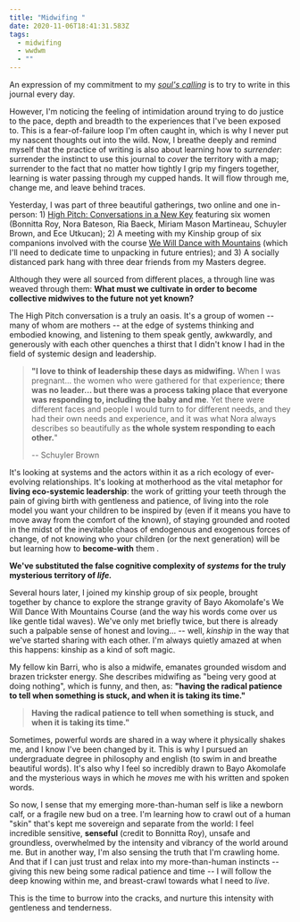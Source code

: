 ```yaml
---
title: "Midwifing "
date: 2020-11-06T18:41:31.583Z
tags:
  - midwifing
  - wwdwm
  - ""
---
```

An expression of my commitment to my *[soul's calling](http://cherylhsu.ca/post/2020-11-06-commitment-to-calling/)* is to try to write in this journal every day. 

However, I'm noticing the feeling of intimidation around trying to do justice to the pace, depth and breadth to the experiences that I've been exposed to. This is a fear-of-failure loop I'm often caught in, which is why I never put my nascent thoughts out into the wild. Now, I breathe deeply and remind myself that the practice of writing is also about learning how to *surrender*: surrender the instinct to use this journal to *cover* the territory with a map; surrender to the fact that no matter how tightly I grip my fingers together, learning is water passing through my cupped hands. It will flow through me, change me, and leave behind traces. 

Yesterday, I was part of three beautiful gatherings, two online and one in-person: 1) [High Pitch: Conversations in a New Key](https://www.youtube.com/watch?v=YBnG_rsqOEw&ab_channel=TheStoa) featuring six women (Bonnitta Roy, Nora Bateson, Ria Baeck, Miriam Mason Martineau, Schuyler Brown, and Ece Utkucan); 2) A meeting with my Kinship group of six companions involved with the course [We Will Dance with Mountains](https://course.bayoakomolafe.net/) (which I'll need to dedicate time to unpacking in future entries); and 3) A socially distanced park hang with three dear friends from my Masters degree. 

Although they were all sourced from different places, a through line was weaved through them: **What must we cultivate in order to become collective midwives to the future not yet known?** 

The High Pitch conversation is a truly an oasis. It's a group of women -- many of whom are mothers --  at the edge of systems thinking and embodied knowing, and listening to them speak gently, awkwardly, and generously with each other quenches a thirst that I didn't know I had in the field of systemic design and leadership. 

> **"I love to think of leadership these days as midwifing.** When I was pregnant... the women who were gathered for that experience; **there was no leader... but there was a process taking place that everyone was responding to, including the baby and me**. Yet there were different faces and people I would turn to for different needs, and they had their own needs and experience, and it was what Nora always describes so beautifully as **the whole system responding to each other.**" 
>
> \-- Schuyler Brown

It's looking at systems and the actors within it as a rich ecology of ever-evolving relationships. It's looking at motherhood as the vital metaphor for **living eco-systemic leadership**: the work of gritting your teeth through the pain of giving birth with gentleness and patience, of living into the role model you want your children to be inspired by (even if it means you have to move away from the comfort of the known), of staying grounded and rooted in the midst of the inevitable chaos of endogenous and exogenous forces of change, of not knowing who your children (or the next generation) will be but learning how to **become-with** them . 

**We've substituted the false cognitive complexity of *systems* for the truly mysterious territory of *life.*** 

Several hours later, I joined my kinship group of six people, brought together by chance to explore the strange gravity of Bayo Akomolafe's We Will Dance With Mountains Course (and the way his words come over us like gentle tidal waves). We've only met briefly twice, but there is already such a palpable sense of honest and loving... -- well, *kinship* in the way that we've started sharing with each other. I'm always quietly amazed at when this happens: kinship as a kind of soft magic. 

My fellow kin Barri, who is also a midwife, emanates grounded wisdom and brazen trickster energy. She describes midwifing as "being very good at doing nothing", which is funny, and then, as: **"having the radical patience to tell when something is stuck, and when it is taking its time."** 

> **Having the radical patience to tell when something is stuck, and when it is taking its time."** 

Sometimes, powerful words are shared in a way where it physically shakes me, and I know I've been changed by it. This is why I pursued an undergraduate degree in philosophy and english (to swim in and breathe beautiful words). It's also why I feel so incredibly drawn to Bayo Akomolafe and the mysterious ways in which he *moves* me with his written and spoken words. 

So now, I sense that my emerging more-than-human self is like a newborn calf, or a fragile new bud on a tree. I'm learning how to crawl out of a human "skin" that's kept me sovereign and separate from the world: I feel incredible sensitive, **senseful** (credit to Bonnitta Roy), unsafe and groundless, overwhelmed by the intensity and vibrancy of the world around me. But in another way, I'm also sensing the truth that I'm crawling home. And that if I can just trust and relax into my more-than-human instincts -- giving this new being some radical patience and time -- I will follow the deep knowing within me, and breast-crawl towards what I need to *live*. 

This is the time to burrow into the cracks, and nurture this intensity with gentleness and tenderness.